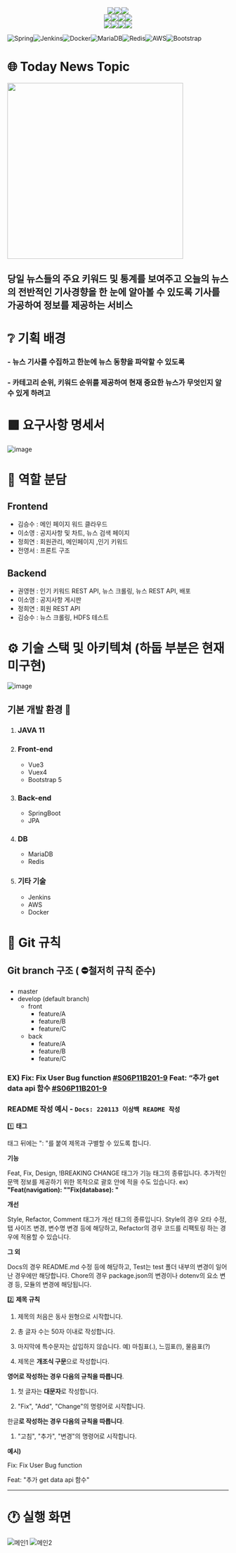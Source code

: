 <div align="center">
    <img src="https://img.shields.io/badge/Ubuntu-20.04.3 LTS-E95420?style=flat&logo=Ubuntu&logoColor=white"/><img src="https://img.shields.io/badge/MySQL-8.0.28-4479A1?style=flat&logo=MySQL&logoColor=white"/><img src="https://img.shields.io/badge/NGINX-1.18.0(ubuntu)-009639?style=flat&logo=NGINX&logoColor=white"/><br/><img src="https://img.shields.io/badge/Vue.js-3.2.31-4FC08D?style=flat&logo=Vue.js&logoColor=white"/><img src="https://img.shields.io/badge/HTML5-E34F26?style=flat&logo=HTML5&logoColor=white"/><img src="https://img.shields.io/badge/CSS3-1572B6?style=flat&logo=CSS3&logoColor=white"/><img src="https://img.shields.io/badge/JavaScript-F7DF1E?style=flat&logo=JavaScript&logoColor=white"/><br/><img src="https://img.shields.io/badge/GitLab-FCA121?style=flat&logo=GitLab&logoColor=white"/><img src="https://img.shields.io/badge/Jira-0052CC?style=flat&logo=Jira Software&logoColor=white"/><img src="https://img.shields.io/badge/Notion-000000?style=flat&logo=Notion&logoColor=white"/><img src="https://img.shields.io/badge/Mattermost-0058CC?style=flat&logo=Mattermost&logoColor=white"/></div>


![Spring](https://img.shields.io/badge/spring-%236DB33F.svg?style=for-the-badge&logo=spring&logoColor=white)![Jenkins](https://img.shields.io/badge/jenkins-%232C5263.svg?style=for-the-badge&logo=jenkins&logoColor=white)![Docker](https://img.shields.io/badge/docker-%230db7ed.svg?style=for-the-badge&logo=docker&logoColor=white)![MariaDB](https://img.shields.io/badge/MariaDB-003545?style=for-the-badge&logo=mariadb&logoColor=white)![Redis](https://img.shields.io/badge/redis-%23DD0031.svg?style=for-the-badge&logo=redis&logoColor=white)![AWS](https://img.shields.io/badge/AWS-%23FF9900.svg?style=for-the-badge&logo=amazon-aws&logoColor=white)![Bootstrap](https://img.shields.io/badge/bootstrap-%23563D7C.svg?style=for-the-badge&logo=bootstrap&logoColor=white)
# 🌐 Today News Topic
<img src="https://user-images.githubusercontent.com/71022555/163238278-ef226ea8-8388-4a9c-ad60-ed3288128266.png" width="400" height="400">  

## 당일 뉴스들의 주요 키워드 및 통계를 보여주고 오늘의 뉴스의 전반적인 기사경향을 한 눈에 알아볼 수 있도록 기사를 가공하여 정보를 제공하는 서비스

# ❔ 기획 배경
### - 뉴스 기사를 수집하고 한눈에 뉴스 동향을 파악할 수 있도록
### - 카테고리 순위, 키워드 순위를 제공하여 현재 중요한 뉴스가 무엇인지 알 수 있게 하려고

# 🟪 요구사항 명세서
![image](https://user-images.githubusercontent.com/71022555/163241793-b22017cf-50f5-422e-9f69-4d6f5b8fb25d.png)
# 📢 역할 분담
## Frontend
- 김승수 : 메인 페이지 워드 클라우드
- 이소영 : 공지사항 및 차트, 뉴스 검색 페이지
- 정희연 : 회원관리, 메인페이지 ,인기 키워드
- 전영서 : 프론트 구조
## Backend
- 권영현 : 인기 키워드 REST API, 뉴스 크롤링, 뉴스 REST API, 배포
- 이소영 : 공지사항 게시판
- 정희연 : 회원 REST API
- 김승수 : 뉴스 크롤링, HDFS 테스트


# ⚙ 기술 스택 및 아키텍쳐 (하둡 부분은 현재 미구현)
![image](https://user-images.githubusercontent.com/71022555/163239776-13f5b05d-fcb3-4781-b1a1-53963817e806.png)
  
## 기본 개발 환경 💾 


1. ### JAVA 11
2. ### Front-end
    - Vue3
    - Vuex4    
    - Bootstrap 5
3. ### Back-end
    - SpringBoot
    - JPA
4. ### DB
    - MariaDB
    - Redis
5. ### 기타 기술
    - Jenkins
    - AWS
    - Docker
    

# 🎐 Git 규칙
## Git branch 구조 ( ⛔철저히 규칙 준수)

- master
- develop (default branch)
    - front
        - feature/A
        - feature/B
        - feature/C
    - back
        - feature/A
        - feature/B
        - feature/C

### EX) Fix:  Fix User Bug function [#S06P11B201-9](https://meeting.ssafy.com/s06p11b2/channels/gitlab-jira-mm----2-1#)       Feat: “추가 get data api 함수 [#S06P11B201-9](https://meeting.ssafy.com/s06p11b2/channels/gitlab-jira-mm----2-1#)

### README 작성 예시 - `Docs: 220113 이상백 README 작성`

1️⃣ **태그**

태그 뒤에는 ": "를 붙여 제목과 구별할 수 있도록 합니다.

**기능**

Feat, Fix, Design, !BREAKING CHANGE 태그가 기능 태그의 종류입니다.  추가적인 문맥 정보를 제공하기 위한 목적으로 괄호 안에 적을 수도 있습니다. ex) **"Feat(navigation): ""Fix(database): "**

**개선**

Style, Refactor, Comment 태그가 개선 태그의 종류입니다.  Style의 경우 오타 수정, 탭 사이즈 변경, 변수명 변경 등에 해당하고, Refactor의 경우 코드를 리팩토링 하는 경우에 적용할 수 있습니다.

**그 외**

Docs의 경우 README.md 수정 등에 해당하고, Test는 test 폴더 내부의 변경이 일어난 경우에만 해당합니다. Chore의 경우 package.json의 변경이나 dotenv의 요소 변경 등, 모듈의 변경에 해당됩니다.

2️⃣ **제목 규칙**

1. 제목의 처음은 동사 원형으로 시작합니다.

2. 총 글자 수는 50자 이내로 작성합니다.

3. 마지막에 특수문자는 삽입하지 않습니다. 예) 마침표(.), 느낌표(!), 물음표(?)

4. 제목은 **개조식 구문**으로 작성합니다.

**영어로 작성하는 경우 다음의 규칙을 따릅니다**.

1. 첫 글자는 **대문자**로 작성합니다.

2. "Fix", "Add", "Change"의 명령어로 시작합니다.

한글**로 작성하는 경우 다음의 규칙을 따릅니다**.

1. "고침", "추가", "변경"의 명령어로 시작합니다.

**예시)**

Fix:  Fix User Bug function

Feat: "추가 get data api 함수"
  
---

# 🕐 실행 화면
![메인1](https://user-images.githubusercontent.com/71022555/163242299-5653657e-a2cf-42a1-a1c5-dee627658933.png)
![메인2](https://user-images.githubusercontent.com/71022555/163242311-ebffeba0-c464-4be5-bd7d-5e4ff52a46c4.png)

